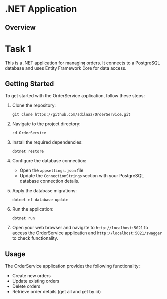 # .NET Application

## Overview

# Task 1

This is a .NET application for managing orders. It connects to a PostgreSQL database and uses Entity Framework Core for data access.

## Getting Started

To get started with the OrderService application, follow these steps:

1. Clone the repository:

   ```
   git clone https://github.com/sdilnaz/OrderService.git
   ```

2. Navigate to the project directory:

   ```
   cd OrderService
   ```

3. Install the required dependencies:

   ```
   dotnet restore
   ```

4. Configure the database connection:

   - Open the `appsettings.json` file.
   - Update the `ConnectionStrings` section with your PostgreSQL database connection details.

5. Apply the database migrations:

   ```
   dotnet ef database update
   ```

6. Run the application:

   ```
   dotnet run
   ```

7. Open your web browser and navigate to `http://localhost:5021` to access the OrderService application and `http://localhost:5021/swagger` to check functionality.

## Usage

The OrderService application provides the following functionality:

- Create new orders
- Update existing orders
- Delete orders
- Retrieve order details (get all and get by id)
